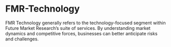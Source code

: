 # FMR-Technology
FMR Technology generally refers to the technology-focused segment within Future Market Research’s suite of services. By understanding market dynamics and competitive forces, businesses can better anticipate risks and challenges.
